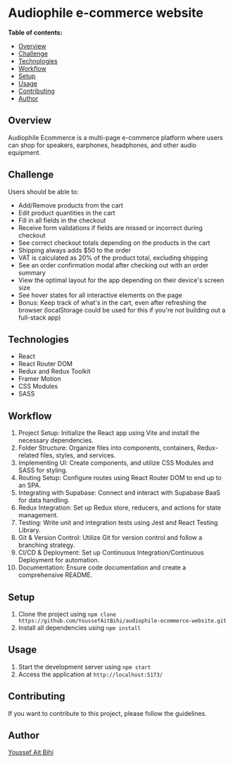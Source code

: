 # Audiophile e-commerce website

**Table of contents:**
* [Overview](#user-content-overview)
* [Challenge](#user-content-challenge)
* [Technologies](#user-content-technologies)
* [Workflow](#user-content-workflow)
* [Setup](#user-content-setup)
* [Usage](#user-content-usage)
* [Contributing](#user-content-contributing)
* [Author](#user-content-author)

## Overview
Audiophile Ecommerce is a multi-page e-commerce platform where users can shop for speakers, earphones, headphones, and other audio equipment.

## Challenge
Users should be able to:
* Add/Remove products from the cart
* Edit product quantities in the cart
* Fill in all fields in the checkout
* Receive form validations if fields are missed or incorrect during checkout
* See correct checkout totals depending on the products in the cart
* Shipping always adds $50 to the order
* VAT is calculated as 20% of the product total, excluding shipping
* See an order confirmation modal after checking out with an order summary
* View the optimal layout for the app depending on their device's screen size
* See hover states for all interactive elements on the page
* Bonus: Keep track of what's in the cart, even after refreshing the browser (localStorage could be used for this if you're not building out a full-stack app)

## Technologies
* React
* React Router DOM
* Redux and Redux Toolkit
* Framer Motion
* CSS Modules
* SASS

## Workflow
1. Project Setup: Initialize the React app using Vite and install the necessary dependencies.
2. Folder Structure: Organize files into components, containers, Redux-related files, styles, and services.
3. Implementing UI: Create components, and utilize CSS Modules and SASS for styling.
4. Routing Setup: Configure routes using React Router DOM to end up to an SPA.
5. Integrating with Supabase: Connect and interact with Supabase BaaS for data handling.
6. Redux Integration: Set up Redux store, reducers, and actions for state management.
7. Testing: Write unit and integration tests using Jest and React Testing Library.
8. Git & Version Control: Utilize Git for version control and follow a branching strategy.
9. CI/CD & Deployment: Set up Continuous Integration/Continuous Deployment for automation.
10. Documentation: Ensure code documentation and create a comprehensive README.

## Setup
1. Clone the project using `npm clone https://github.com/YoussefAitBihi/audiophile-ecommerce-website.git`
2. Install all dependencies using `npm install`

## Usage
1. Start the development server using `npm start`
2. Access the application at `http://localhost:5173/`

## Contributing
If you want to contribute to this project, please follow the guidelines.

## Author
[Youssef Ait Bihi](https://github.com/YoussefAitBihi/)
